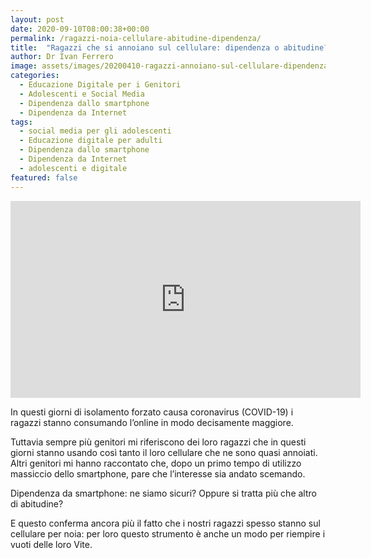 ```yaml
---
layout: post
date: 2020-09-10T08:00:38+00:00
permalink: /ragazzi-noia-cellulare-abitudine-dipendenza/
title:  "Ragazzi che si annoiano sul cellulare: dipendenza o abitudine?"
author: Dr Ivan Ferrero
image: assets/images/20200410-ragazzi-annoiano-sul-cellulare-dipendenza-smartphone-abitudine.png
categories:
  - Educazione Digitale per i Genitori
  - Adolescenti e Social Media
  - Dipendenza dallo smartphone
  - Dipendenza da Internet
tags:
  - social media per gli adolescenti
  - Educazione digitale per adulti
  - Dipendenza dallo smartphone
  - Dipendenza da Internet
  - adolescenti e digitale
featured: false
---
```


<iframe width="560" height="315" src="https://www.youtube.com/embed/EqVLR_sHw2U" frameborder="0" allow="accelerometer; autoplay; encrypted-media; gyroscope; picture-in-picture" allowfullscreen></iframe>

In questi giorni di isolamento forzato causa coronavirus (COVID-19) i ragazzi stanno consumando l’online in modo decisamente maggiore.

Tuttavia sempre più genitori mi riferiscono dei loro ragazzi che in questi giorni stanno usando così tanto il loro cellulare che ne sono quasi annoiati.
Altri genitori mi hanno raccontato che, dopo un primo tempo di utilizzo massiccio dello smartphone, pare che l’interesse sia andato scemando.

Dipendenza da smartphone: ne siamo sicuri?
Oppure si tratta più che altro di abitudine?

E questo conferma ancora più il fatto che i nostri ragazzi spesso stanno sul cellulare per noia: per loro questo strumento è anche un modo per riempire i vuoti delle loro Vite.
